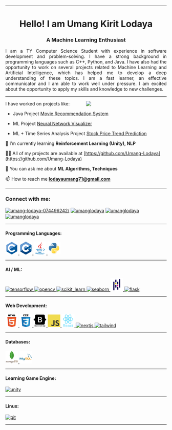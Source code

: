 <hr>

<h1 align="center">Hello! I am Umang Kirit Lodaya</h1>
<h3 align="center">A Machine Learning Enthusiast</h3>
<p align='justify'>
  I am a TY Computer Science Student with experience in software development and problem-solving. I have a strong background in programming languages such as C++, Python, and Java. I have also had the opportunity to work on several projects related to Machine Learning and Artificial Intelligence, which has helped me to develop a deep understanding of these topics. I am a fast learner, an effective communicator and I am able to work well under pressure. I am excited about the opportunity to apply my skills and knowledge to new challenges.
<p>

<hr>

<img width=50% align="right" src="https://img.freepik.com/free-vector/data-extraction-concept-illustration_114360-4766.jpg?w=996&t=st=1673855147~exp=1673855747~hmac=191c5f7693c4af9e8e8e81899be39beb1199e65e1db785e37e659aff9c117653">


I have worked on projects like:
- Java Project [Movie Recommendation System](https://github.com/Umang-Lodaya/Recommender-System-in-Java)

- ML Project [Neural Network Visualizer](https://github.com/Umang-Lodaya/6NN-VISUALIZER-WEB-APP)

- ML + Time Series Analysis Project [Stock Price Trend Prediction](https://github.com/Umang-Lodaya/Stock-Market-Trend-Prediction)

🌱 I’m currently learning **Reinforcement Learning (Unity), NLP**

👨‍💻 All of my projects are available at [https://github.com/Umang-Lodaya](https://github.com/Umang-Lodaya)

💬 You can ask me about **ML Algorithms, Techniques**

📫 How to reach me **lodayaumang71@gmail.com**


<hr>

<h3 align="left">Connect with me:</h3>
<p align="left">
<a href="https://linkedin.com/in/umang-lodaya-074496242/" target="blank"><img align="center" src="https://raw.githubusercontent.com/rahuldkjain/github-profile-readme-generator/master/src/images/icons/Social/linked-in-alt.svg" alt="umang-lodaya-074496242/" height="30" width="40" /></a>
<a href="https://www.codechef.com/users/umanglodaya" target="blank"><img align="center" src="https://cdn.jsdelivr.net/npm/simple-icons@3.1.0/icons/codechef.svg" alt="umanglodaya" height="30" width="40" /></a>
<a href="https://www.hackerrank.com/umanglodaya" target="blank"><img align="center" src="https://raw.githubusercontent.com/rahuldkjain/github-profile-readme-generator/master/src/images/icons/Social/hackerrank.svg" alt="umanglodaya" height="30" width="40" /></a>
<a href="https://www.leetcode.com/umanglodaya" target="blank"><img align="center" src="https://raw.githubusercontent.com/rahuldkjain/github-profile-readme-generator/master/src/images/icons/Social/leet-code.svg" alt="umanglodaya" height="30" width="40" /></a>
</p>

<hr>

<p align='left'>
  <h4 align="left">Programming Languages: </h4>
  <a href="https://www.cprogramming.com/" target="_blank" rel="noreferrer"> <img src="https://raw.githubusercontent.com/devicons/devicon/master/icons/c/c-original.svg" alt="c" width="40" height="40"/> </a>
  <a href="https://www.w3schools.com/cpp/" target="_blank" rel="noreferrer"> <img src="https://raw.githubusercontent.com/devicons/devicon/master/icons/cplusplus/cplusplus-original.svg" alt="cplusplus" width="40" height="40"/> </a> 
  <a href="https://www.java.com" target="_blank" rel="noreferrer"> <img src="https://raw.githubusercontent.com/devicons/devicon/master/icons/java/java-original.svg" alt="java" width="40" height="40"/> </a>
  <a href="https://www.python.org" target="_blank" rel="noreferrer"> <img src="https://raw.githubusercontent.com/devicons/devicon/master/icons/python/python-original.svg" alt="python" width="40" height="40"/> </a> 
</p>

<hr>

<p align='left'>
  <h4 align="left">AI / ML: </h4>
  <a href="https://www.tensorflow.org" target="_blank" rel="noreferrer"> <img src="https://www.vectorlogo.zone/logos/tensorflow/tensorflow-icon.svg" alt="tensorflow" width="40" height="40"/> </a>
  <a href="https://opencv.org/" target="_blank" rel="noreferrer"> <img src="https://www.vectorlogo.zone/logos/opencv/opencv-icon.svg" alt="opencv" width="40" height="40"/> </a>
  <a href="https://scikit-learn.org/" target="_blank" rel="noreferrer"> <img src="https://upload.wikimedia.org/wikipedia/commons/0/05/Scikit_learn_logo_small.svg" alt="scikit_learn" width="40" height="40"/> </a>
  <a href="https://seaborn.pydata.org/" target="_blank" rel="noreferrer"> <img src="https://seaborn.pydata.org/_images/logo-mark-lightbg.svg" alt="seaborn" width="40" height="40"/> </a>
  <a href="https://pandas.pydata.org/" target="_blank" rel="noreferrer"> <img src="https://raw.githubusercontent.com/devicons/devicon/2ae2a900d2f041da66e950e4d48052658d850630/icons/pandas/pandas-original.svg" alt="pandas" width="40" height="40"/> </a>  
  <a href="https://flask.palletsprojects.com/" target="_blank" rel="noreferrer"> <img src="https://www.vectorlogo.zone/logos/pocoo_flask/pocoo_flask-icon.svg" alt="flask" width="40" height="40"/> </a> 
</p>

<hr>

<p align='left'>
  <h4 align="left">Web Development: </h4>
    <a href="https://www.w3.org/html/" target="_blank" rel="noreferrer"> <img src="https://raw.githubusercontent.com/devicons/devicon/master/icons/html5/html5-original-wordmark.svg" alt="html5" width="40" height="40"/> </a>
    <a href="https://www.w3schools.com/css/" target="_blank" rel="noreferrer"> <img src="https://raw.githubusercontent.com/devicons/devicon/master/icons/css3/css3-original-wordmark.svg" alt="css3" width="40" height="40"/> </a> 
    <a href="https://getbootstrap.com" target="_blank" rel="noreferrer"> <img src="https://raw.githubusercontent.com/devicons/devicon/master/icons/bootstrap/bootstrap-plain-wordmark.svg" alt="bootstrap" width="40" height="40"/> </a> 
  <a href="https://developer.mozilla.org/en-US/docs/Web/JavaScript" target="_blank" rel="noreferrer"> <img src="https://raw.githubusercontent.com/devicons/devicon/master/icons/javascript/javascript-original.svg" alt="javascript" width="40" height="40"/> </a> 
  <a href="https://reactjs.org/" target="_blank" rel="noreferrer"> <img src="https://raw.githubusercontent.com/devicons/devicon/master/icons/react/react-original-wordmark.svg" alt="react" width="40" height="40"/> </a>
  <a href="https://nextjs.org/" target="_blank" rel="noreferrer"> <img src="https://cdn.worldvectorlogo.com/logos/nextjs-2.svg" alt="nextjs" width="40" height="40"/> </a> 
  <a href="https://tailwindcss.com/" target="_blank" rel="noreferrer"> <img src="https://www.vectorlogo.zone/logos/tailwindcss/tailwindcss-icon.svg" alt="tailwind" width="40" height="40"/> </a>
</p>
 
<hr>
 
<p align='left'>
  <h4 align="left">Databases: </h4>
  <a href="https://www.mongodb.com/" target="_blank" rel="noreferrer"> <img src="https://raw.githubusercontent.com/devicons/devicon/master/icons/mongodb/mongodb-original-wordmark.svg" alt="mongodb" width="40" height="40"/> </a> 
  <a href="https://www.mysql.com/" target="_blank" rel="noreferrer"> <img src="https://raw.githubusercontent.com/devicons/devicon/master/icons/mysql/mysql-original-wordmark.svg" alt="mysql" width="40" height="40"/> </a>
</p>
  
<hr>  

<p align='left'>
  <h4 align="left">Learning Game Engine: </h4>
  <a href="https://unity.com/" target="_blank" rel="noreferrer"> <img src="https://www.vectorlogo.zone/logos/unity3d/unity3d-icon.svg" alt="unity" width="40" height="40"/> </a> 
</p>

<hr>

<p align='left'>
  <h4 align="left">Linux: </h4>
  <a href="https://git-scm.com/" target="_blank" rel="noreferrer"> <img src="https://www.vectorlogo.zone/logos/git-scm/git-scm-icon.svg" alt="git" width="40" height="40"/> </a> 
</p>

<hr>
 
<!-- <p><img align="left" src="https://github-readme-stats.vercel.app/api/top-langs?username=Umang-Lodaya&show_icons=true&locale=en&layout=compact" alt="Umang-Lodaya" /></p> -->

<!-- <p>&nbsp;<img align="center" src="https://github-readme-stats.vercel.app/api?username=Umang-Lodaya&show_icons=true&locale=en" alt="Umang-Lodaya" /></p> -->

<!-- <p><img align="center" src="https://github-readme-streak-stats.herokuapp.com/?user=Umang-Lodaya&" alt="Umang-Lodaya" /></p> -->

<!-- <p align="left"> <img src="https://komarev.com/ghpvc/?username=Umang-Lodaya&label=Profile%20views&color=0e75b6&style=flat" alt="Umang-Lodaya" /> </p> -->
